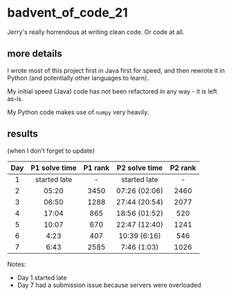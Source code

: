# badvent_of_code_21

Jerry's really horrendous at writing clean code. Or code at all.



## more details
I wrote most of this project first in Java first for speed, and then rewrote it in Python (and potentially other languages to learn). 

My initial speed (Java) code has not been refactored in any way - it is left as-is. 

My Python code makes use of `numpy` very heavily. 

## results 
(when I don't forget to update)

| Day | P1 solve time | P1 rank | P2 solve time | P2 rank |
|:---:|:-------------:|:-------:|:-------------:|:-------:|
|  1  | started late  |    -    | started late  |    -    |
|  2  |     05:20     |  3450   | 07:26 (02:06) |  2460   |
|  3  |     06:50     |  1288   | 27:44 (20:54) |  2077   |
|  4  |     17:04     |   865   | 18:56 (01:52) |   520   |
|  5  |     10:07     |   670   | 22:47 (12:40) |  1241   |
|  6  |     4:23      |   407   | 10:39 (6:16)  |   546   |
|  7  |     6:43      |  2585   |  7:46 (1:03)  |  1026   |

Notes: 

- Day 1 started late
- Day 7 had a submission issue because servers were overloaded